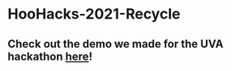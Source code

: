 # HooHacks-2021-Recycle


## Check out the demo we made for the UVA hackathon [here](https://www.mlrecycle.com/#features)!
